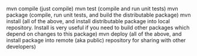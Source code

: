 mvn compile (just compile)
 mvn test (compile and run unit tests)
 mvn package (compile, run unit tests, and build the distributable package)
 mvn install (all of the above, and install distributable package into local repository.
     Install is very useful if you need to build other packages which depend on changes
     to this package)
 mvn deploy (all of the above, and install package into remote (aka public) repository
     for sharing with other developers)